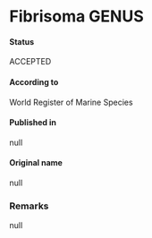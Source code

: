 # Fibrisoma GENUS

#### Status
ACCEPTED

#### According to
World Register of Marine Species

#### Published in
null

#### Original name
null

### Remarks
null